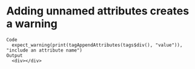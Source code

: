 # Adding unnamed attributes creates a warning

    Code
      expect_warning(print(tagAppendAttributes(tags$div(), "value")), "include an attribute name")
    Output
      <div></div>

